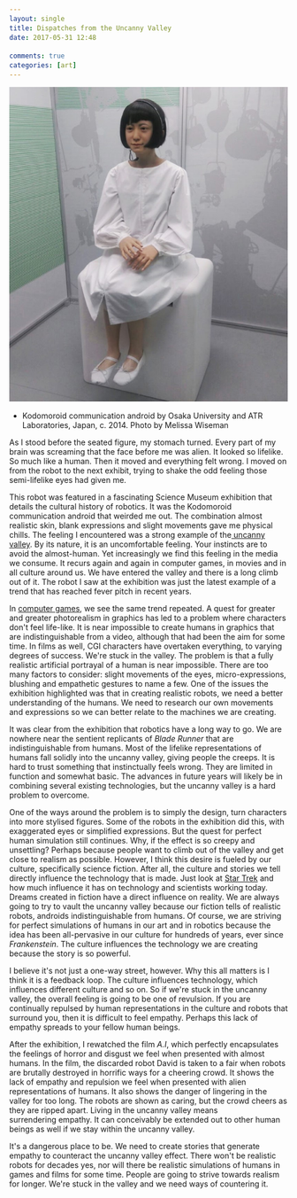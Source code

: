 ```yaml
---  
layout: single  
title: Dispatches from the Uncanny Valley  
date: 2017-05-31 12:48  
  
comments: true  
categories: [art]  
---  
```

<img src="/assets/images/articles/robot.jpeg" alt="Uncanny valley" class="small"><br>
* Kodomoroid communication android by Osaka University and ATR Laboratories, Japan, c. 2014. Photo by Melissa Wiseman <br />

As I stood before the seated figure, my stomach turned. Every part of my brain was screaming that the face before me was alien. It looked so lifelike. So much like a human. Then it moved and everything felt wrong. I moved on from the robot to the next exhibit, trying to shake the odd feeling those semi-lifelike eyes had given me.

This robot was featured in a fascinating Science Museum exhibition that details the cultural history of robotics. It was the Kodomoroid communication android that weirded me out. The combination almost realistic skin, blank expressions and slight movements gave me physical chills. The feeling I encountered was a strong example of the<a href="http://theconversation.com/uncanny-valley-why-we-find-human-like-robots-and-dolls-so-creepy-50268"> uncanny valley</a>. By its nature, it is an uncomfortable feeling. Your instincts are to avoid the almost-human. Yet increasingly we find this feeling in the media we consume. It recurs again and again in computer games, in movies and in all culture around us. We have entered the valley and there is a long climb out of it. The robot I saw at the exhibition was just the latest example of a trend that has reached fever pitch in recent years.  
<!--more-->  

In <a href="https://www.theverge.com/2011/06/22/uncanny-valley-la-noire-blade-runner-heavy-rain">computer games</a>, we see the same trend repeated. A quest for greater and greater photorealism in graphics has led to a problem where characters don't feel life-like. It is near impossible to create humans in graphics that are indistinguishable from a video, although that had been the aim for some time. In films as well, CGI characters have overtaken everything, to varying degrees of success. We're stuck in the valley. The problem is that a fully realistic artificial portrayal of a human is near impossible. There are too many factors to consider: slight movements of the eyes, micro-expressions, blushing and empathetic gestures to name a few. One of the issues the exhibition highlighted was that in creating realistic robots, we need a better understanding of the humans. We need to research our own movements and expressions so we can better relate to the machines we are creating.  

It was clear from the exhibition that robotics have a long way to go. We are nowhere near the sentient replicants of *Blade Runner* that are indistinguishable from humans. Most of the lifelike representations of humans fall solidly into the uncanny valley, giving people the creeps. It is hard to trust something that instinctually feels wrong. They are limited in function and somewhat basic. The advances in future years will likely be in combining several existing technologies, but the uncanny valley is a hard problem to overcome.  

One of the ways around the problem is to simply the design, turn characters into more stylised figures. Some of the robots in the exhibition did this, with exaggerated eyes or simplified expressions. But the quest for perfect human simulation still continues. Why, if the effect is so creepy and unsettling? Perhaps because people want to climb out of the valley and get close to realism as possible. However, I think this desire is fueled by our culture, specifically science fiction. After all, the culture and stories we tell directly influence the technology that is made. Just look at <a href="https://www.seeker.com/45-years-later-star-trek-continues-to-inspire-1765404736.html">Star Trek</a> and how much influence it has on technology and scientists working today. Dreams created in fiction have a direct influence on reality. We are always going to try to vault the uncanny valley because our fiction tells of realistic robots, androids indistinguishable from humans. Of course, we are striving for perfect simulations of humans in our art and in robotics because the idea has been all-pervasive in our culture for hundreds of years, ever since *Frankenstein*. The culture influences the technology we are creating because the story is so powerful.  

I believe it's not just a one-way street, however. Why this all matters is I think it is a feedback loop. The culture influences technology, which influences different culture and so on. So if we're stuck in the uncanny valley, the overall feeling is going to be one of revulsion. If you are continually repulsed by human representations in the culture and robots that surround you, then it is difficult to feel empathy. Perhaps this lack of empathy spreads to your fellow human beings.  

After the exhibition, I rewatched the film *A.I*, which perfectly encapsulates the feelings of horror and disgust we feel when presented with almost humans. In the film, the discarded robot David is taken to a fair when robots are brutally destroyed in horrific ways for a cheering crowd. It shows the lack of empathy and repulsion we feel when presented with alien representations of humans. It also shows the danger of lingering in the valley for too long. The robots are shown as caring, but the crowd cheers as they are ripped apart. Living in the uncanny valley means surrendering empathy. It can conceivably be extended out to other human beings as well if we stay within the uncanny valley.  

It's a dangerous place to be. We need to create stories that generate empathy to counteract the uncanny valley effect. There won't be realistic robots for decades yes, nor will there be realistic simulations of humans in games and films for some time. People are going to strive towards realism for longer. We're stuck in the valley and we need ways of countering it.  
